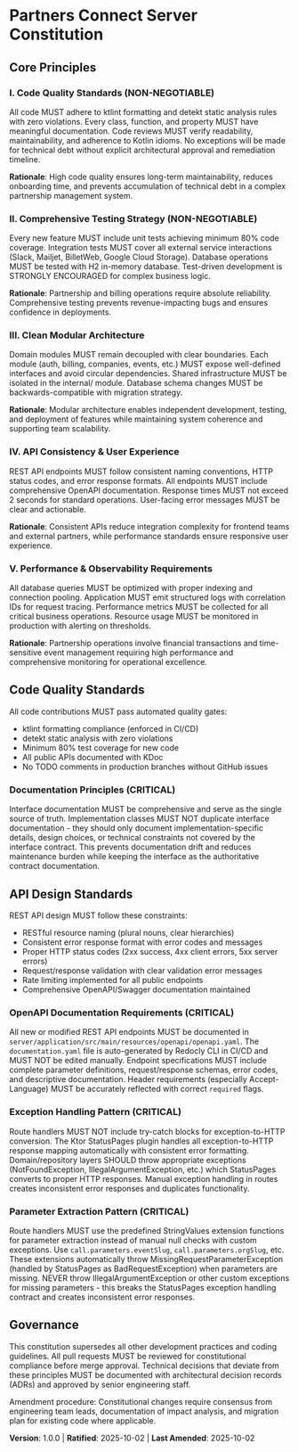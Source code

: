 <!-- 
Sync Impact Report:
- Version change: Initial → 1.0.0
- New constitution created with 5 core principles
- Added sections: Code Quality Standards, API Design Standards
- Templates requiring updates: ⚠ All templates need initial review
- Follow-up TODOs: None
-->

# Partners Connect Server Constitution

## Core Principles

### I. Code Quality Standards (NON-NEGOTIABLE)
All code MUST adhere to ktlint formatting and detekt static analysis rules with zero violations. 
Every class, function, and property MUST have meaningful documentation. Code reviews MUST verify 
readability, maintainability, and adherence to Kotlin idioms. No exceptions will be made for 
technical debt without explicit architectural approval and remediation timeline.

**Rationale**: High code quality ensures long-term maintainability, reduces onboarding time, 
and prevents accumulation of technical debt in a complex partnership management system.

### II. Comprehensive Testing Strategy (NON-NEGOTIABLE)
Every new feature MUST include unit tests achieving minimum 80% code coverage. Integration tests 
MUST cover all external service interactions (Slack, Mailjet, BilletWeb, Google Cloud Storage). 
Database operations MUST be tested with H2 in-memory database. Test-driven development is 
STRONGLY ENCOURAGED for complex business logic.

**Rationale**: Partnership and billing operations require absolute reliability. Comprehensive 
testing prevents revenue-impacting bugs and ensures confidence in deployments.

### III. Clean Modular Architecture
Domain modules MUST remain decoupled with clear boundaries. Each module (auth, billing, companies, 
events, etc.) MUST expose well-defined interfaces and avoid circular dependencies. Shared 
infrastructure MUST be isolated in the internal/ module. Database schema changes MUST be 
backwards-compatible with migration strategy.

**Rationale**: Modular architecture enables independent development, testing, and deployment 
of features while maintaining system coherence and supporting team scalability.

### IV. API Consistency & User Experience
REST API endpoints MUST follow consistent naming conventions, HTTP status codes, and error 
response formats. All endpoints MUST include comprehensive OpenAPI documentation. Response 
times MUST not exceed 2 seconds for standard operations. User-facing error messages MUST 
be clear and actionable.

**Rationale**: Consistent APIs reduce integration complexity for frontend teams and external 
partners, while performance standards ensure responsive user experience.

### V. Performance & Observability Requirements
All database queries MUST be optimized with proper indexing and connection pooling. Application 
MUST emit structured logs with correlation IDs for request tracing. Performance metrics MUST 
be collected for all critical business operations. Resource usage MUST be monitored in production 
with alerting on thresholds.

**Rationale**: Partnership operations involve financial transactions and time-sensitive event 
management requiring high performance and comprehensive monitoring for operational excellence.

## Code Quality Standards

All code contributions MUST pass automated quality gates:
- ktlint formatting compliance (enforced in CI/CD)
- detekt static analysis with zero violations
- Minimum 80% test coverage for new code
- All public APIs documented with KDoc
- No TODO comments in production branches without GitHub issues

### Documentation Principles (CRITICAL)
Interface documentation MUST be comprehensive and serve as the single source of truth. Implementation 
classes MUST NOT duplicate interface documentation - they should only document implementation-specific 
details, design choices, or technical constraints not covered by the interface contract. This prevents 
documentation drift and reduces maintenance burden while keeping the interface as the authoritative 
contract documentation.

## API Design Standards

REST API design MUST follow these constraints:
- RESTful resource naming (plural nouns, clear hierarchies)
- Consistent error response format with error codes and messages
- Proper HTTP status codes (2xx success, 4xx client errors, 5xx server errors)
- Request/response validation with clear validation error messages
- Rate limiting implemented for all public endpoints
- Comprehensive OpenAPI/Swagger documentation maintained

### OpenAPI Documentation Requirements (CRITICAL)
All new or modified REST API endpoints MUST be documented in `server/application/src/main/resources/openapi/openapi.yaml`. 
The `documentation.yaml` file is auto-generated by Redocly CLI in CI/CD and MUST NOT be edited manually. 
Endpoint specifications MUST include complete parameter definitions, request/response schemas, error codes, 
and descriptive documentation. Header requirements (especially Accept-Language) MUST be accurately reflected 
with correct `required` flags.

### Exception Handling Pattern (CRITICAL)
Route handlers MUST NOT include try-catch blocks for exception-to-HTTP conversion. The Ktor 
StatusPages plugin handles all exception-to-HTTP response mapping automatically with consistent 
error formatting. Domain/repository layers SHOULD throw appropriate exceptions (NotFoundException, 
IllegalArgumentException, etc.) which StatusPages converts to proper HTTP responses. Manual 
exception handling in routes creates inconsistent error responses and duplicates functionality.

### Parameter Extraction Pattern (CRITICAL)
Route handlers MUST use the predefined StringValues extension functions for parameter extraction 
instead of manual null checks with custom exceptions. Use `call.parameters.eventSlug`, 
`call.parameters.orgSlug`, etc. These extensions automatically throw MissingRequestParameterException 
(handled by StatusPages as BadRequestException) when parameters are missing. NEVER throw 
IllegalArgumentException or other custom exceptions for missing parameters - this breaks the 
StatusPages exception handling contract and creates inconsistent error responses.

## Governance

This constitution supersedes all other development practices and coding guidelines. All pull 
requests MUST be reviewed for constitutional compliance before merge approval. Technical 
decisions that deviate from these principles MUST be documented with architectural decision 
records (ADRs) and approved by senior engineering staff.

Amendment procedure: Constitutional changes require consensus from engineering team leads, 
documentation of impact analysis, and migration plan for existing code where applicable.

**Version**: 1.0.0 | **Ratified**: 2025-10-02 | **Last Amended**: 2025-10-02